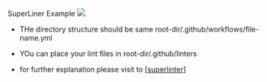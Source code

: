 SuperLiner Example [![](https://github.com/sumit-singh-dhalla/super-linter-example/workflows/Lint%20Code%20Base/badge.svg)](https://github.com/marketplace/actions/super-linter)

- THe directory structure should be same root-dir/.github/workflows/file-name.yml
- YOu can place your lint files in root-dir/.github/linters

- for further explanation please visit to [[superlinter](https://github.com/github/super-linter)]
